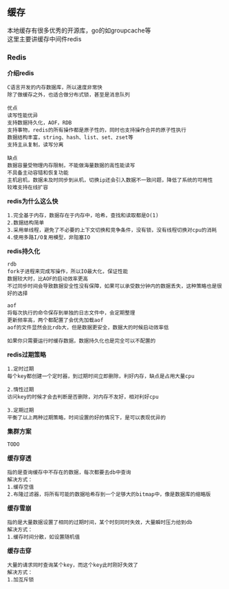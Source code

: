 ## 缓存

本地缓存有很多优秀的开源库，go的如groupcache等  
这里主要讲缓存中间件redis

### Redis

**介绍redis**
```
C语言开发的内存数据库，所以速度非常快
除了做缓存之外，也适合做分布式锁，甚至是消息队列

优点
读写性能优异
支持数据持久化，AOF，RDB
支持事物，redis的所有操作都是原子性的，同时也支持操作合并的原子性执行
数据结构丰富，string、hash、list、set、zset等
支持主从复制，读写分离

缺点
数据容量受物理内存限制，不能做海量数据的高性能读写
不具备主动容错和恢复功能
主机宕机，数据未及时同步到从机，切换ip还会引入数据不一致问题，降低了系统的可用性
较难支持在线扩容
```

**redis为什么这么快**
```
1.完全基于内存，数据存在于内存中，哈希，查找和读取都是O(1)
2.数据结构简单
3.采用单线程，避免了不必要的上下文切换和竞争条件，没有锁，没有线程切换对cpu的消耗
4.使用多路I/O复用模型，非阻塞IO
```

**redis持久化**
```
rdb
fork子进程来完成写操作，所以IO最大化，保证性能
数据较大时，比AOF的启动效率更高
不过同步时间会导致数据安全性没有保障，如果可以承受数分钟内的数据丢失，这种策略也是很好的选择

aof
将每次执行的命令保存到单独的日志文件中，会定期整理
更新频率高，两个都配置了会优先加载aof
aof的文件显然会比rdb大，但是数据更安全，数据大的时候启动效率低

如果你只需要运行时缓存数据，数据持久化也是完全可以不配置的
```

**redis过期策略**
```
1.定时过期
每个key都创建一个定时器，到过期时间立即删除，利好内存，缺点是占用大量cpu

2.惰性过期
访问key的时候才会去判断是否删除，对内存不友好，相对利好cpu

3.定期过期
平衡了以上两种过期策略，时间设置的好的情况下，是可以表现优异的
```

**集群方案**
```
TODO
```


**缓存穿透**
```
指的是查询缓存中不存在的数据，每次都要去db中查询
解决方式：
1.缓存空值
2.布隆过滤器，将所有可能的数据哈希存到一个足够大的bitmap中，像是数据库的缩略版
```

**缓存雪崩**
```
指的是大量数据设置了相同的过期时间，某个时刻同时失效，大量瞬时压力给到db
解决方式：
1.缓存时间分散，如设置随机值
```

**缓存击穿**
```
大量的请求同时查询某个key，而这个key此时刚好失效了
解决方式：
1.加互斥锁
```


